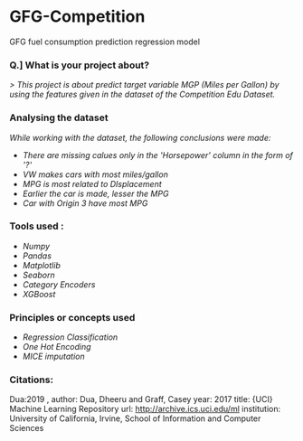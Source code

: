 # GFG-Competition
GFG fuel consumption prediction regression model
<h3>Q.] What is your project about?</h3>
<p><em>> This project is about predict target variable MGP (Miles per Gallon) by using the features given in the dataset of the Competition Edu Dataset.</em></p>

<h3>Analysing the dataset</h3>
<p><em>While working with the dataset, the following conclusions were made:
<ul>
    <li>There are missing calues only in the 'Horsepower' column in the form of '?'</li>
    <li>VW makes cars with most miles/gallon</li>
    <li>MPG is most related to DIsplacement</li>
    <li>Earlier the car is made, lesser the MPG</li>
    <li>Car with Origin 3 have most MPG</li>
</ul>
</p></em>

<h3>Tools used :</h3>
<p><em>
<ul>
    <li>Numpy</li>
    <li>Pandas</li>
    <li>Matplotlib</li>
    <li>Seaborn</li>
    <li>Category Encoders</li>
    <li>XGBoost</li>
</ul>
</p></em>

<h3>Principles or concepts used</h3>
<p><em>
<ul>
    <li>Regression Classification</li>
    <li>One Hot Encoding</li>
    <li>MICE imputation</li>
</ul>
</p></em>

<h3>Citations:</h3>

Dua:2019 ,
author: Dua, Dheeru and Graff, Casey
year: 2017
title: {UCI} Machine Learning Repository
url: http://archive.ics.uci.edu/ml
institution: University of California, Irvine, School of Information and Computer Sciences
